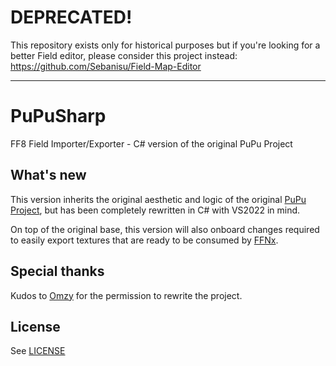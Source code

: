 # DEPRECATED!

This repository exists only for historical purposes but if you're looking for a better Field editor, please consider this project instead: https://github.com/Sebanisu/Field-Map-Editor

---

# PuPuSharp
FF8 Field Importer/Exporter - C# version of the original PuPu Project

## What's new
This version inherits the original aesthetic and logic of the original [PuPu Project](https://forums.qhimm.com/index.php?topic=13444.0), but has been completely rewritten in C# with VS2022 in mind.

On top of the original base, this version will also onboard changes required to easily export textures that are ready to be consumed by [FFNx](https://github.com/julianxhokaxhiu/FFNx).

## Special thanks

Kudos to [Omzy](https://forums.qhimm.com/index.php?action=profile;u=8950) for the permission to rewrite the project.

## License
See [LICENSE](LICENSE)
